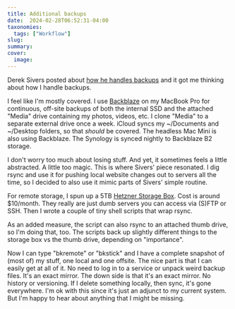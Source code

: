 ```yaml
---
title: Additional backups
date:  2024-02-28T06:52:31-04:00
taxonomies:
  tags: ["Workflow"]
slug: 
summary: 
cover:
  image: 
---
```



Derek Sivers posted about [how he handles backups](https://sive.rs/backup) and it got me thinking about how I handle backups.

I feel like I'm mostly covered. I use [Backblaze](https://backblaze.com) on my MacBook Pro for continuous, off-site backups of both the internal SSD and the attached "Media" drive containing my photos, videos, etc. I clone "Media" to a separate external drive once a week. iCloud syncs my ~/Documents and ~/Desktop folders, so that _should_ be covered. The headless Mac Mini is also using Backblaze. The Synology is synced nightly to Backblaze B2 storage. 

I don't worry too much about losing stuff. And yet, it sometimes feels a little abstracted. A little too magic. This is where Sivers' piece resonated. I dig rsync and use it for pushing local website changes out to servers all the time, so I decided to also use it mimic parts of Sivers' simple routine.

For remote storage, I spun up a 5TB [Hetzner Storage Box](https://www.hetzner.com/storage/storage-box/). Cost is around $10/month. They really are just dumb servers you can access via (S)FTP or SSH. Then I wrote a couple of tiny shell scripts that wrap rsync.

As an added measure, the script can also rsync to an attached thumb drive, so I'm doing that, too. The scripts back up slightly different things to the storage box vs the thumb drive, depending on "importance".

Now I can type "bkremote" or "bkstick" and I have a complete snapshot of (most of) my stuff, one local and one offsite. The nice part is that I can easily get at all of it. No need to log in to a service or unpack weird backup files. It's an exact mirror. The down side is that it's an exact mirror. No history or versioning. If I delete something locally, then sync, it's gone everywhere. I'm ok with this since it's just an adjunct to my current system. But I'm happy to hear about anything that I might be missing.

